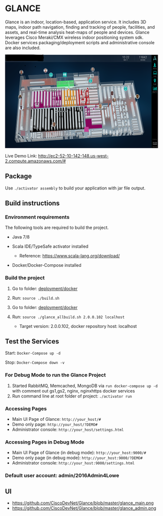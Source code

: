 # GLANCE

Glance is an indoor, location-based, application service. It includes 3D maps, indoor path navigation, finding and tracking of people, facilities, and assets, and real-time analysis heat-maps of people and devices. Glance leverages Cisco Meraki/CMX wireless indoor positioning system sdk. Docker services packaging/deployment scripts and administrative console are also included.

![Glance](./Glance.png)

Live Demo Link: http://ec2-52-10-142-148.us-west-2.compute.amazonaws.com/#


## Package

Use `./activator assembly` to build your application with jar file output.

## Build instructions

### Environment requirements

The following tools are required to build the project.

* Java 7/8
* Scala IDE/TypeSafe activator installed 
    
  * Reference: https://www.scala-lang.org/download/
    
* Docker/Docker-Compose installed

### Build the project

1. Go to folder: [deployment/docker](./deployment/docker)
    
2. Run: `source ./build.sh`

3. Go to folder: [deployment/docker](./deployment/docker)

4. Run: `source ./glance_allbuild.sh 2.0.0.102 localhost`
   
   * Target version: 2.0.0.102, docker repository host: localhost

## Test the Services

Start: `Docker-Compose up -d`
  
Stop: `Docker-Compose down -v`
    
### For Debug Mode to run the Glance Project

1. Started RabbitMQ, Memcached, MongoDB via `run docker-compose up -d`  with comment out gs1,gs2, nginx, nginxhttps docker services
2. Run command line at root folder of project:  `./activator run`

### Accessing Pages

* Main UI Page of Glance: `http://your_host/#`
* Demo only page: `http://your_host/?DEMO#`
* Administrator console: `http://your_host/settings.html`  

### Accessing Pages in Debug Mode

* Main UI Page of Glance (in debug mode): `http://your_host:9000/#`
* Demo only page (in debug mode): `http://your_host:9000/?DEMO#`
* Administrator console: `http://your_host:9000/settings.html` 

### Default user account: admin/2016Admin4Lowe

## UI

* https://github.com/CiscoDevNet/Glance/blob/master/glance_main.png
* https://github.com/CiscoDevNet/Glance/blob/master/glance_admin.png



